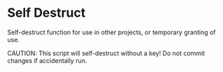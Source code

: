 # Self Destruct
 
 Self-destruct function for use in other projects, or temporary granting of use.
 
 CAUTION: This script will self-destruct without a key! Do not commit changes if accidentally run.
